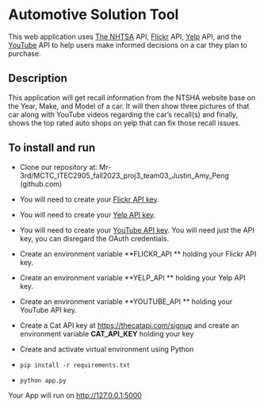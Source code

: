 # Automotive Solution Tool 

This web application uses [The NHTSA](https://www.nhtsa.gov/nhtsa-datasets-and-apis#recalls/) API, [Flickr]( https://www.flickr.com/services/developer/api/) API, [Yelp]( https://docs.developer.yelp.com/reference/v3_business_search) API, and the [YouTube](https://developers.google.com/youtube/v3/quickstart/python) API to help users make informed decisions on a car they plan to purchase. 


## Description

This application will get recall information from the NTSHA website base on the Year, Make, and Model of a car. It will then show three pictures of that car along with YouTube videos regarding the car’s recall(s) and finally, shows the top rated auto shops on yelp that can fix those recall issues. 


## To install and run

* Clone our repository at: Mr-3rd/MCTC_ITEC2905_fall2023_proj3_team03_Justin_Amy_Peng (github.com)
* You will need to create your [Flickr API key]( https://www.flickr.com/services/developer/api/). 
* You will need to create your [Yelp API key]( https://docs.developer.yelp.com/reference/v3_business_search). 
* You will need to create your [YouTube API key](https://developers.google.com/youtube/registering_an_application). You will need just the API key, you can disregard the OAuth credentials.  
* Create an environment variable **FLICKR_API ** holding your Flickr API key.
* Create an environment variable **YELP_API ** holding your Yelp API key.
* Create an environment variable **YOUTUBE_API ** holding your YouTube API key.
* Create a Cat API key at https://thecatapi.com/signup and create an environment variable **CAT_API_KEY** holding your key

* Create and activate virtual environment using Python
* `pip install -r requirements.txt`
* `python app.py`

Your App will run on http://127.0.0.1:5000
